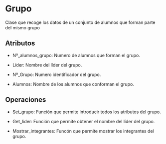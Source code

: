 # Grupo

Clase que recoge los datos de un conjunto de alumnos que forman parte del mismo grupo

## Atributos


* Nº_alumnos_grupo: Numero de alumnos que forman el grupo.

* Líder: Nombre del líder del grupo.

* Nº_Grupo: Numero identificador del grupo.

* Alumnos: Nombre de los alumnos que conforman el grupo.


## Operaciones

* Set_grupo: Función que permite introducir todos los atributos del grupo.

* Get_lider: Función que permite obtener el nombre del líder del grupo.

* Mostrar_integrantes: Funcón que permite mostrar los integrantes del grupo.
